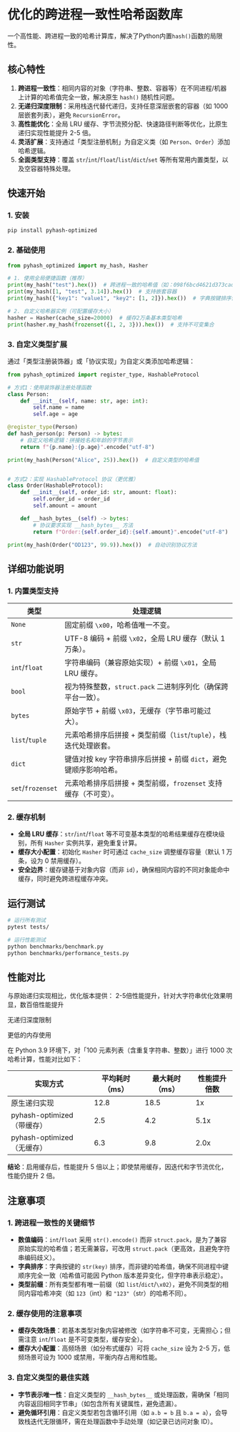 # 优化的跨进程一致性哈希函数库

一个高性能、跨进程一致的哈希计算库，解决了Python内置`hash()`函数的局限性。

## 核心特性
1. **跨进程一致性**：相同内容的对象（字符串、整数、容器等）在不同进程/机器上计算的哈希值完全一致，解决原生 `hash()` 随机性问题。
2. **无递归深度限制**：采用栈迭代替代递归，支持任意深层嵌套的容器（如 1000 层嵌套列表），避免 `RecursionError`。
3. **高性能优化**：全局 LRU 缓存、字节流预分配、快速路径判断等优化，比原生递归实现性能提升 2-5 倍。
4. **灵活扩展**：支持通过「类型注册机制」为自定义类（如 `Person`、`Order`）添加哈希逻辑。
5. **全面类型支持**：覆盖 `str`/`int`/`float`/`list`/`dict`/`set` 等所有常用内置类型，以及空容器特殊处理。


## 快速开始

### 1. 安装
```bash
pip install pyhash-optimized
```

### 2. 基础使用
```python
from pyhash_optimized import my_hash, Hasher

# 1. 使用全局便捷函数（推荐）
print(my_hash("test").hex())  # 跨进程一致的哈希值（如：098f6bcd4621d373cade4e832627b4f6）
print(my_hash([1, "test", 3.14]).hex())  # 支持嵌套容器
print(my_hash({"key1": "value1", "key2": [1, 2]}).hex())  # 字典按键排序保证一致性

# 2. 自定义哈希器实例（可配置缓存大小）
hasher = Hasher(cache_size=20000)  # 缓存2万条基本类型哈希
print(hasher.my_hash(frozenset({1, 2, 3})).hex())  # 支持不可变集合
```

### 3. 自定义类型扩展
通过「类型注册装饰器」或「协议实现」为自定义类添加哈希逻辑：
```python
from pyhash_optimized import register_type, HashableProtocol

# 方式1：使用装饰器注册处理函数
class Person:
    def __init__(self, name: str, age: int):
        self.name = name
        self.age = age

@register_type(Person)
def hash_person(p: Person) -> bytes:
    # 自定义哈希逻辑：拼接姓名和年龄的字节表示
    return f"{p.name}:{p.age}".encode("utf-8")

print(my_hash(Person("Alice", 25)).hex())  # 自定义类型的哈希值


# 方式2：实现 HashableProtocol 协议（更优雅）
class Order(HashableProtocol):
    def __init__(self, order_id: str, amount: float):
        self.order_id = order_id
        self.amount = amount

    def __hash_bytes__(self) -> bytes:
        # 协议要求实现 __hash_bytes__ 方法
        return f"Order:{self.order_id}:{self.amount}".encode("utf-8")

print(my_hash(Order("OD123", 99.9)).hex())  # 自动识别协议方法
```


## 详细功能说明
### 1. 内置类型支持
| 类型         | 处理逻辑                                                                 |
|--------------|--------------------------------------------------------------------------|
| `None`       | 固定前缀 `\x00`，哈希值唯一不变。                                        |
| `str`        | UTF-8 编码 + 前缀 `\x02`，全局 LRU 缓存（默认 1 万条）。                 |
| `int`/`float`| 字符串编码（兼容原始实现）+ 前缀 `\x01`，全局 LRU 缓存。                 |
| `bool`       | 视为特殊整数，`struct.pack` 二进制序列化（确保跨平台一致）。              |
| `bytes`      | 原始字节 + 前缀 `\x03`，无缓存（字节串可能过大）。                       |
| `list`/`tuple`| 元素哈希排序后拼接 + 类型前缀（`list`/`tuple`），栈迭代处理嵌套。         |
| `dict`       | 键值对按 key 字符串排序后拼接 + 前缀 `dict`，避免键顺序影响哈希。         |
| `set`/`frozenset` | 元素哈希排序后拼接 + 类型前缀，`frozenset` 支持缓存（不可变）。          |

### 2. 缓存机制
- **全局 LRU 缓存**：`str`/`int`/`float` 等不可变基本类型的哈希结果缓存在模块级别，所有 `Hasher` 实例共享，避免重复计算。
- **缓存大小配置**：初始化 `Hasher` 时可通过 `cache_size` 调整缓存容量（默认 1 万条，设为 0 禁用缓存）。
- **安全边界**：缓存键基于对象内容（而非 `id`），确保相同内容的不同对象能命中缓存，同时避免跨进程缓存冲突。



## 运行测试
```bash
# 运行所有测试
pytest tests/

# 运行性能测试
python benchmarks/benchmark.py
python benchmarks/performance_tests.py
```

## 性能对比
与原始递归实现相比，优化版本提供：
2-5倍性能提升，针对大字符串优化效果明显，数百倍性能提升

无递归深度限制

更低的内存使用

在 Python 3.9 环境下，对「100 元素列表（含重复字符串、整数）」进行 1000 次哈希计算，性能对比如下：

| 实现方式       | 平均耗时（ms） | 最大耗时（ms） | 性能提升倍数 |
|----------------|----------------|----------------|--------------|
| 原生递归实现   | 12.8           | 18.5           | 1x           |
| pyhash-optimized（带缓存） | 2.5      | 4.2            | 5.1x         |
| pyhash-optimized（无缓存） | 6.3      | 9.8            | 2.0x         |

**结论**：启用缓存后，性能提升 5 倍以上；即使禁用缓存，因迭代和字节流优化，性能仍提升 2 倍。

## 注意事项
### 1. 跨进程一致性的关键细节
- **数值编码**：`int`/`float` 采用 `str().encode()` 而非 `struct.pack`，是为了兼容原始实现的哈希值；若无需兼容，可改用 `struct.pack`（更高效，且避免字符串编码歧义）。
- **字典排序**：字典按键的 `str(key)` 排序，而非键的哈希值，确保不同进程中键顺序完全一致（哈希值可能因 Python 版本差异变化，但字符串表示稳定）。
- **类型前缀**：所有类型都有唯一前缀（如 `list`/`dict`/`\x02`），避免不同类型的相同内容哈希冲突（如 `123`（int）和 `"123"`（str）的哈希不同）。

### 2. 缓存使用的注意事项
- **缓存失效场景**：若基本类型对象内容被修改（如字符串不可变，无需担心；但需注意 `int`/`float` 是不可变类型，缓存安全）。
- **缓存大小配置**：高频场景（如分布式缓存）可将 `cache_size` 设为 2-5 万，低频场景可设为 1000 或禁用，平衡内存占用和性能。

### 3. 自定义类型的最佳实践
- **字节表示唯一性**：自定义类型的 `__hash_bytes__` 或处理函数，需确保「相同内容返回相同字节串」（如包含所有关键属性，避免遗漏）。
- **避免循环引用**：自定义类型若包含循环引用（如 `a.b = b` 且 `b.a = a`），会导致栈迭代无限循环，需在处理函数中手动处理（如记录已访问对象 ID）。
